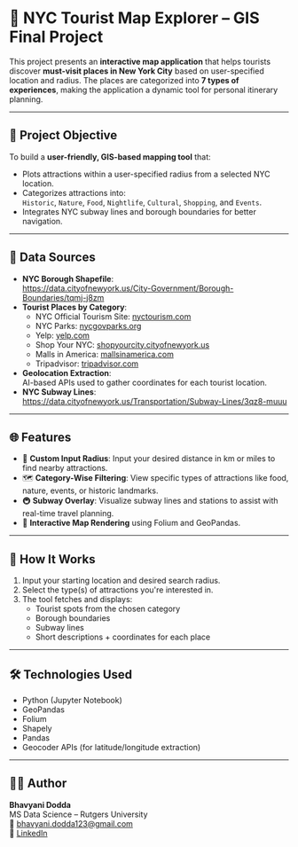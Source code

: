 # 🗽 NYC Tourist Map Explorer – GIS Final Project

This project presents an **interactive map application** that helps tourists discover **must-visit places in New York City** based on user-specified location and radius. The places are categorized into **7 types of experiences**, making the application a dynamic tool for personal itinerary planning.

---

## 🎯 Project Objective

To build a **user-friendly, GIS-based mapping tool** that:

- Plots attractions within a user-specified radius from a selected NYC location.
- Categorizes attractions into:  
  `Historic`, `Nature`, `Food`, `Nightlife`, `Cultural`, `Shopping`, and `Events`.
- Integrates NYC subway lines and borough boundaries for better navigation.

---

## 📂 Data Sources

- **NYC Borough Shapefile**:  
  https://data.cityofnewyork.us/City-Government/Borough-Boundaries/tqmj-j8zm  
- **Tourist Places by Category**:  
  - NYC Official Tourism Site: [nyctourism.com](https://www.nyctourism.com)  
  - NYC Parks: [nycgovparks.org](https://www.nycgovparks.org)  
  - Yelp: [yelp.com](https://www.yelp.com)  
  - Shop Your NYC: [shopyourcity.cityofnewyork.us](https://shopyourcity.cityofnewyork.us)  
  - Malls in America: [mallsinamerica.com](https://www.mallsinamerica.com)  
  - Tripadvisor: [tripadvisor.com](https://www.tripadvisor.com)  
- **Geolocation Extraction**:  
  AI-based APIs used to gather coordinates for each tourist location.
- **NYC Subway Lines**:  
  https://data.cityofnewyork.us/Transportation/Subway-Lines/3qz8-muuu

---

## 🌐 Features

- 📍 **Custom Input Radius**: Input your desired distance in km or miles to find nearby attractions.
- 🗺️ **Category-Wise Filtering**: View specific types of attractions like food, nature, events, or historic landmarks.
- 🚇 **Subway Overlay**: Visualize subway lines and stations to assist with real-time travel planning.
- 🧭 **Interactive Map Rendering** using Folium and GeoPandas.

---

## 📌 How It Works

1. Input your starting location and desired search radius.
2. Select the type(s) of attractions you're interested in.
3. The tool fetches and displays:
   - Tourist spots from the chosen category
   - Borough boundaries
   - Subway lines
   - Short descriptions + coordinates for each place

---

## 🛠️ Technologies Used

- Python (Jupyter Notebook)
- GeoPandas
- Folium
- Shapely
- Pandas
- Geocoder APIs (for latitude/longitude extraction)

---

## 👩‍💻 Author

**Bhavyani Dodda**  
MS Data Science – Rutgers University  
📧 bhavyani.dodda123@gmail.com  
🔗 [LinkedIn](https://linkedin.com/in/bhavyani-dodda-414ab6195)
